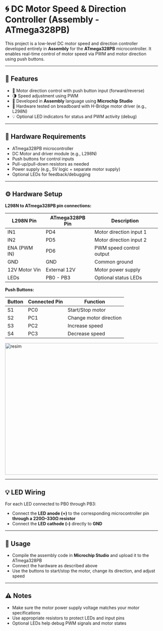# 🌀 DC Motor Speed & Direction Controller (Assembly - ATmega328PB)

This project is a low-level DC motor speed and direction controller developed entirely in **Assembly** for the **ATmega328PB** microcontroller. It enables real-time control of motor speed via PWM and motor direction using push buttons.

---

## 🚀 Features

- 🔁 Motor direction control with push button input (forward/reverse)  
- 🌗 Speed adjustment using PWM  
- 🧠 Developed in **Assembly** language using **Microchip Studio**  
- 🔌 Hardware tested on breadboard with H-Bridge motor driver (e.g., L298N)  
- 💡 Optional LED indicators for status and PWM activity (debug)

---

## 🔧 Hardware Requirements

- ATmega328PB microcontroller  
- DC Motor and driver module (e.g., L298N)  
- Push buttons for control inputs  
- Pull-up/pull-down resistors as needed  
- Power supply (e.g., 5V logic + separate motor supply)  
- Optional LEDs for feedback/debugging  

---

## ⚙️ Hardware Setup

**L298N to ATmega328PB pin connections:**

| L298N Pin     | ATmega328PB Pin | Description             |
|---------------|-----------------|-------------------------|
| IN1           | PD4             | Motor direction input 1 |
| IN2           | PD5             | Motor direction input 2 |
| ENA (PWM IN)  | PD6             | PWM speed control output|
| GND           | GND             | Common ground           |
| 12V Motor Vin | External 12V    | Motor power supply      |
| LEDs          | PB0 - PB3       | Optional status LEDs    |

**Push Buttons:**

| Button | Connected Pin | Function               |
|--------|---------------|------------------------|
| S1     | PC0           | Start/Stop motor       |
| S2     | PC1           | Change motor direction |
| S3     | PC2           | Increase speed         |
| S4     | PC3           | Decrease speed         |

<img width="683" height="433" alt="resim" src="https://github.com/user-attachments/assets/ea174bc5-8ff5-4ff3-8b56-3aa2d122a368" />


---

## 💡 LED Wiring

For each LED connected to PB0 through PB3:

- Connect the **LED anode (+)** to the corresponding microcontroller pin **through a 220Ω–330Ω resistor**  
- Connect the **LED cathode (–)** directly to **GND**

---

## 📁 Usage

- Compile the assembly code in **Microchip Studio** and upload it to the ATmega328PB  
- Connect the hardware as described above  
- Use the buttons to start/stop the motor, change its direction, and adjust speed

---

## ⚠️ Notes

- Make sure the motor power supply voltage matches your motor specifications  
- Use appropriate resistors to protect LEDs and input pins  
- Optional LEDs help debug PWM signals and motor states  
